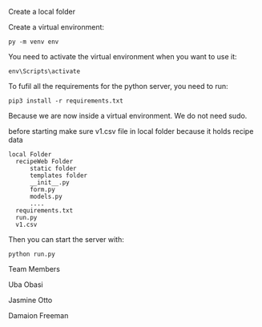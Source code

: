Create a local folder

Create a virtual environment:
```
py -m venv env
```
You need to activate the virtual environment when you want to use it:
```
env\Scripts\activate
```
To fufil all the requirements for the python server, you need to run:
```
pip3 install -r requirements.txt
```
Because we are now inside a virtual environment. We do not need sudo.

before starting make sure v1.csv file in local folder because it holds
recipe data
```
local Folder
  recipeWeb Folder
      static folder
      templates folder
      __init__.py
      form.py
      models.py
      .... 
  requirements.txt
  run.py
  v1.csv
```
Then you can start the server with:
```
python run.py
```
Team Members

Uba Obasi

Jasmine Otto

Damaion Freeman
